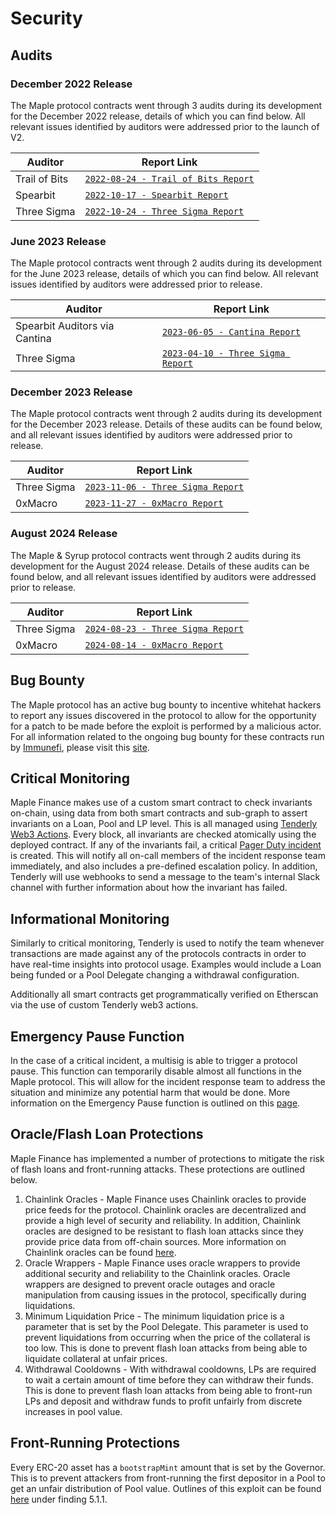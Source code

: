 # Security

## Audits

### December 2022 Release

The Maple protocol contracts went through 3 audits during its development for the December 2022 release, details of which you can find below. All relevant issues identified by auditors were addressed prior to the launch of V2.

| Auditor       | Report Link                                                                                                                                                                               |
| ------------- | ----------------------------------------------------------------------------------------------------------------------------------------------------------------------------------------- |
| Trail of Bits | [`2022-08-24 - Trail of Bits Report`](https://docs.google.com/viewer?url=https://github.com/maple-labs/maple-v2-audits/files/10246688/Maple.Finance.v2.-.Final.Report.-.Fixed.-.2022.pdf) |
| Spearbit      | [`2022-10-17 - Spearbit Report`](https://docs.google.com/viewer?url=https://github.com/maple-labs/maple-v2-audits/files/10223545/Maple.Finance.v2.-.Spearbit.pdf)                         |
| Three Sigma   | [`2022-10-24 - Three Sigma Report`](https://docs.google.com/viewer?url=https://github.com/maple-labs/maple-v2-audits/files/10223541/three-sigma\_maple-finance\_code-audit\_v1.1.1.pdf)   |




### June 2023 Release

The Maple protocol contracts went through 2 audits during its development for the June 2023 release, details of which you can find below. All relevant issues identified by auditors were addressed prior to release.

| Auditor                       | Report Link                                                                                                                                                                |
| ----------------------------- | -------------------------------------------------------------------------------------------------------------------------------------------------------------------------- |
| Spearbit Auditors via Cantina | [`2023-06-05 - Cantina Report`](https://docs.google.com/viewer?url=https://github.com/maple-labs/maple-v2-audits/files/11667848/cantina-maple.pdf)                         |
| Three Sigma                   | [`2023-04-10 - Three Sigma Report`](https://docs.google.com/viewer?url=https://github.com/maple-labs/maple-v2-audits/files/11663546/maple-v2-audit\_three-sigma\_2023.pdf) |


### December 2023 Release

The Maple protocol contracts went through 2 audits during its development for the December 2023 release. Details of these audits can be found below, and all relevant issues identified by auditors were addressed prior to release.

| Auditor     | Report Link                                                                                                                                                         |
| ----------- | ------------------------------------------------------------------------------------------------------------------------------------------------------------------- |
| Three Sigma | [`2023-11-06 - Three Sigma Report`](https://docs.google.com/viewer?url=https://github.com/maple-labs/maple-v2-audits/files/13707288/Maple-Q4-Three-Sigma-Audit.pdf) |
| 0xMacro     | [`2023-11-27 - 0xMacro Report`](https://docs.google.com/viewer?url=https://github.com/maple-labs/maple-v2-audits/files/13707291/Maple-Q4-0xMacro-Audit.pdf)         |

### August 2024 Release

The Maple & Syrup protocol contracts went through 2 audits during its development for the August 2024 release. Details of these audits can be found below, and all relevant issues identified by auditors were addressed prior to release.

| Auditor     | Report Link                                                                                                                                                         |
| ----------- | ------------------------------------------------------------------------------------------------------------------------------------------------------------------- |
| Three Sigma | [`2024-08-23 - Three Sigma Report`](https://github.com/maple-labs/syrup-utils/blob/main/audits/ThreeSigma-Maple-Finance-Aug-2024.pdf) |
| 0xMacro     | [`2024-08-14 - 0xMacro Report`](https://github.com/maple-labs/syrup-utils/blob/main/audits/0xMacro-Maple-Finance-Aug-2024.pdf)         |

## Bug Bounty

The Maple protocol has an active bug bounty to incentive whitehat hackers to report any issues discovered in the protocol to allow for the opportunity for a patch to be made before the exploit is performed by a malicious actor. For all information related to the ongoing bug bounty for these contracts run by [Immunefi](https://immunefi.com/), please visit this [site](https://immunefi.com/bounty/maple/).


## Critical Monitoring

Maple Finance makes use of a custom smart contract to check invariants on-chain, using data from both smart contracts and sub-graph to assert invariants on a Loan, Pool and LP level. This is all managed using [Tenderly Web3 Actions](https://docs.tenderly.co/web3-actions/intro-to-web3-actions). Every block, all invariants are checked atomically using the deployed contract. If any of the invariants fail, a critical [Pager Duty incident](https://support.pagerduty.com/docs/incidents) is created. This will notify all on-call members of the incident response team immediately, and also includes a pre-defined escalation policy. In addition, Tenderly will use webhooks to send a message to the team's internal Slack channel with further information about how the invariant has failed.

## Informational Monitoring

Similarly to critical monitoring, Tenderly is used to notify the team whenever transactions are made against any of the protocols contracts in order to have real-time insights into protocol usage. Examples would include a Loan being funded or a Pool Delegate changing a withdrawal configuration.

Additionally all smart contracts get programmatically verified on Etherscan via the use of custom Tenderly web3 actions.

## Emergency Pause Function

In the case of a critical incident, a multisig is able to trigger a protocol pause. This function can temporarily disable almost all functions in the Maple protocol. This will allow for the incident response team to address the situation and minimize any potential harm that would be done. More information on the Emergency Pause function is outlined on this [page](emergency-protocol-pause-function.md).

## Oracle/Flash Loan Protections

Maple Finance has implemented a number of protections to mitigate the risk of flash loans and front-running attacks. These protections are outlined below.

1. Chainlink Oracles - Maple Finance uses Chainlink oracles to provide price feeds for the protocol. Chainlink oracles are decentralized and provide a high level of security and reliability. In addition, Chainlink oracles are designed to be resistant to flash loan attacks since they provide price data from off-chain sources. More information on Chainlink oracles can be found [here](https://docs.chain.link/).
2. Oracle Wrappers - Maple Finance uses oracle wrappers to provide additional security and reliability to the Chainlink oracles. Oracle wrappers are designed to prevent oracle outages and oracle manipulation from causing issues in the protocol, specifically during liquidations.
3. Minimum Liquidation Price - The minimum liquidation price is a parameter that is set by the Pool Delegate. This parameter is used to prevent liquidations from occurring when the price of the collateral is too low. This is done to prevent flash loan attacks from being able to liquidate collateral at unfair prices.
4. Withdrawal Cooldowns - With withdrawal cooldowns, LPs are required to wait a certain amount of time before they can withdraw their funds. This is done to prevent flash loan attacks from being able to front-run LPs and deposit and withdraw funds to profit unfairly from discrete increases in pool value.

## Front-Running Protections

Every ERC-20 asset has a `bootstrapMint` amount that is set by the Governor. This is to prevent attackers from front-running the first depositor in a Pool to get an unfair distribution of Pool value. Outlines of this exploit can be found [here](https://docs.google.com/viewer?url=https://github.com/maple-labs/maple-v2-audits/files/10223545/Maple.Finance.v2.-.Spearbit.pdf) under finding 5.1.1.
